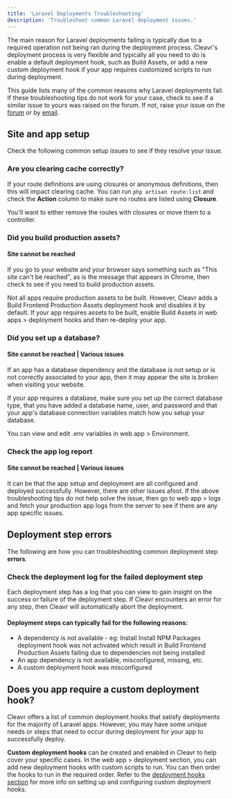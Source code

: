 ```yaml
---
title: 'Laravel Deployments Troubleshooting'
description: 'Troubleshoot common Laravel deployment issues.'
---
```


The main reason for Laravel deployments failing is typically due to a required operation not being ran during the deployment process. Cleavr's deployment process is very flexible and typically all you need to do is enable a default deployment hook, such as Build Assets, or add a new custom deployment hook if your app requires customized scripts to run during deployment.

<base-info>
This guide lists many of the common reasons why Laravel deployments fail. If these troubleshooting tips do not work for 
your case, check to see if a similar issue to yours was raised on the forum. If not, raise your 
issue on the <a href="https://forum.cleavr.io/">forum</a> or by <a href="mailto:hello@cleavr.io">email</a>. 
</base-info>

## Site and app setup
Check the following common setup issues to see if they resolve your issue. 

### Are you clearing cache correctly?
If your route definitions are using closures or anonymous definitions, then this will impact clearing cache. You can run `php artisan route:list` and check the **Action** column to make sure no routes are listed using **Closure**.

You'll want to either remove the routes with closures or move them to a controller. 

### Did you build production assets?

#### Site cannot be reached 

If you go to your website and your browser says something such as "This site can't be reached", as is the message that 
appears in Chrome, then check to see if you need to build production assets.

Not all apps require production assets to be built. However, Cleavr adds a Build Frontend Production Assets deployment hook 
and disables it by default. If your app requires assets to be built, enable Build Assets in web apps > deployment hooks and 
then re-deploy your app. 

### Did you set up a database?
#### Site cannot be reached  | Various issues

If an app has a database dependency and the database is not setup or is not correctly associated to your app, then it may 
appear the site is broken when visiting your website. 

If your app requires a database, make sure you set up the correct database type, that you have added a database name, user, 
and password and that your app's database connection variables match how you setup your database. 

You can view and edit .env variables in web app > Environment. 

### Check the app log report
#### Site cannot be reached  | Various issues

It can be that the app setup and deployment are all configured and deployed successfully. However, there are other issues afoot. 
If the above troubleshooting tips do not help solve the issue, then go to web app > logs and fetch your production app logs 
from the server to see if there are any app specific issues. 

## Deployment step errors
The following are how you can troubleshooting common deployment step **errors**. 

### Check the deployment log for the failed deployment step
Each deployment step has a log that you can view to gain insight on the success or failure of the deployment step. If Cleavr 
encounters an error for any step, then Cleavr will automatically abort the deployment. 

#### Deployment steps can typically fail for the following reasons: 

- A dependency is not available - eg: Install Install NPM Packages deployment hook was not activated which result in Build 
Frontend Production Assets failing due to dependencies not being installed
- An app dependency is not available, misconfigured, missing, etc. 
- A custom deployment hook was misconfigured

## Does you app require a custom deployment hook? 
Cleavr offers a list of common deployment hooks that satisfy deployments for the majority of Laravel apps. However, you may 
have some unique needs or steps that need to occur during deployment for your app to successfully deploy. 

**Custom deployment hooks** can be created and enabled in Cleavr to help cover your specific cases. In the web app > deployment 
section, you can add new deployment hooks with custom scripts to run. You can then order the hooks to run in the required order. 
Refer to the [deployment hooks section](/deployment-hooks) for more info on setting up and configuring custom deployment hooks. 
